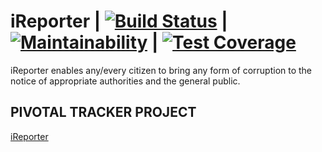 # iReporter | [![Build Status](https://travis-ci.com/jngisiro/iReporter.svg?branch=api)](https://travis-ci.com/jngisiro/iReporter) | [![Maintainability](https://api.codeclimate.com/v1/badges/a99a88d28ad37a79dbf6/maintainability)](https://codeclimate.com/github/codeclimate/codeclimate/maintainability) | [![Test Coverage](https://api.codeclimate.com/v1/badges/a99a88d28ad37a79dbf6/test_coverage)](https://codeclimate.com/github/codeclimate/codeclimate/test_coverage)
 iReporter enables any/every citizen to bring any form of corruption to the notice of appropriate authorities and the general public.

## PIVOTAL TRACKER PROJECT
[iReporter](https://www.google.com)
